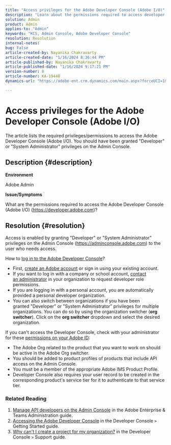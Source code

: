 ```yaml
---
title: "Access privileges for the Adobe Developer Console (Adobe I/O)"
description: "Learn about the permissions required to access developer console. Check for Developer and System Administrator privileges."
solution: Admin
product: Admin
applies-to: "Admin"
keywords: "KCS, Admin Console, Adobe Developer Console"
resolution: Resolution
internal-notes: 
bug: False
article-created-by: Nayanika Chakravarty
article-created-date: "1/16/2024 8:36:44 PM"
article-published-by: Nayanika Chakravarty
article-published-date: "1/16/2024 9:17:21 PM"
version-number: 8
article-number: KA-19448
dynamics-url: "https://adobe-ent.crm.dynamics.com/main.aspx?forceUCI=1&pagetype=entityrecord&etn=knowledgearticle&id=564687f0-aeb4-ee11-a569-6045bd0063aa"

---
```

# Access privileges for the Adobe Developer Console (Adobe I/O)


The article lists the required privileges/permissions to access the Adobe Developer Console (Adobe I/O). You should have been granted "Developer" or "System Administrator" privileges on the Admin Console.

## Description {#description}


<b>Environment</b>

Adobe Admin

<b>Issue/Symptoms</b>

What are the permissions required to access the Adobe Developer Console (Adobe I/O) (https://developer.adobe.com)?


## Resolution {#resolution}


Access is enabled by granting "Developer" or "System Administrator" privileges on the Admin Console (https://adminconsole.adobe.com) to the user who needs access.

How to [log in to the Adobe Developer Console](https://developer.adobe.com/developer-console/docs/guides/getting-started/)?

- First, [create an Adobe account](https://developer.adobe.com/console) or sign in using your existing account.
- If you want to log in with a company or school account, [contact an administrator](https://helpx.adobe.com/enterprise/kb/contact-administrator.html) in your organization to request developer role permissions.
- If you are logging in with a personal account, you are automatically provided a personal developer organization.
- You can also switch between organizations if you have been granted "Developer" or "System Administrator" privileges for multiple organizations. You can do so by using the organization switcher (<b>org switcher</b>). Click on the <b>org switcher</b> dropdown and select the desired organization.


If you can't access the Developer Console, check with your administrator for these [permissions on your Adobe ID](https://experienceleague.adobe.com/docs/experience-manager-learn/cloud-service/debugging/debugging-aem-as-a-cloud-service/developer-console.html?lang=en#developer-console-access):

- The Adobe Org related to the product that you want to work on should be active in the Adobe Org switcher.
- You should be added to product profiles of products that include API access on the Admin Console.
- You must be a member of the appropriate Adobe IMS Product Profile.
- Developer Console also requires your user record to be created in the corresponding product's service tier for it to authenticate to that service tier.


### Related Reading

1. [Manage API developers on the Admin Console](https://helpx.adobe.com/enterprise/using/manage-developers.html) in the Adobe Enterprise & Teams Administration guide.
2. [Accessing the Adobe Developer Console](https://developer.adobe.com/developer-console/docs/guides/getting-started/) in the Developer Console `>`  Getting Started guide.
3. [Why can't I create a project for my organization?](https://developer.adobe.com/developer-console/docs/support/faq/#why-cant-i-create-a-project-for-my-organization) in the Developer Console `>`  Support guide.



